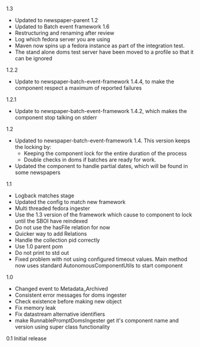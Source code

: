 1.3
* Updated to newspaper-parent 1.2
* Updated to Batch event framework 1.6
* Restructuring and renaming after review
* Log which fedora server you are using
* Maven now spins up a fedora instance as part of the integration test.
* The stand alone doms test server have been moved to a profile so that it can be ignored

1.2.2
* Update to newspaper-batch-event-framework 1.4.4, to make the component respect a maximum of reported failures

1.2.1
* Update to newspaper-batch-event-framework 1.4.2, which makes the component stop talking on stderr

1.2
* Updated to newspaper-batch-event-framework 1.4. This version keeps the locking by:
  - Keeping the component lock for the entire duration of the process
  - Double checks in doms if batches are ready for work. 
* Updated the component to handle partial dates, which will be found in some newspapers

1.1
* Logback matches stage
* Updated the config to match new framework
* Multi threaded fedora ingester
* Use the 1.3 version of the framework which cause to component to lock until the SBOI have reindexed
* Do not use the hasFile relation for now
* Quicker way to add Relations
* Handle the collection pid correctly
* Use 1.0 parent pom
* Do not print to std out
* Fixed problem with not using configured timeout values. Main method now uses standard AutonomousComponentUtils to start component

1.0
* Changed event to Metadata_Archived
* Consistent error messages for doms ingester
* Check existence before making new object
* Fix memory leak
* Fix datastream alternative identifiers
* make RunnablePromptDomsIngester get it's component name and version using super class functionality

0.1
Initial release
